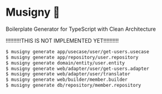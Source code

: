 # Musigny :wine_glass:

Boilerplate Generator for TypeScript with Clean Architecture

!!!!!!!!!!THIS IS NOT IMPLEMENTED YET!!!!!!!!!!

``` bash
$ musigny generate app/usecase/user/get-users.usecase
$ musigny generate app/repository/user.repository
$ musigny generate domain/entity/user.entity
$ musigny generate web/adapter/user/get-users.adapter
$ musigny generate web/adapter/user/translator
$ musigny generate web/builder/member.builder
$ musigny generate db/repository/member.repository
```
